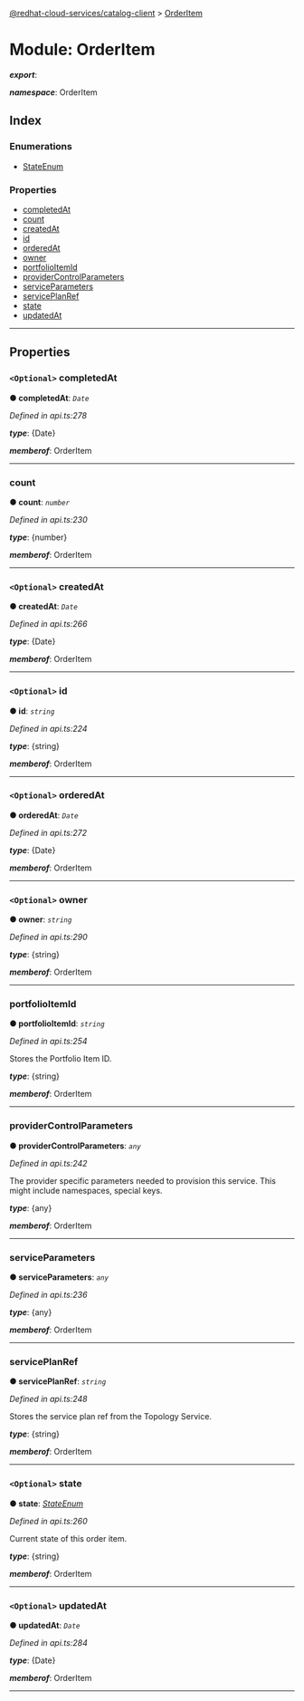 [@redhat-cloud-services/catalog-client](../README.md) > [OrderItem](../modules/orderitem.md)

# Module: OrderItem

*__export__*: 

*__namespace__*: OrderItem

## Index

### Enumerations

* [StateEnum](../enums/orderitem.stateenum.md)

### Properties

* [completedAt](orderitem.md#completedat)
* [count](orderitem.md#count)
* [createdAt](orderitem.md#createdat)
* [id](orderitem.md#id)
* [orderedAt](orderitem.md#orderedat)
* [owner](orderitem.md#owner)
* [portfolioItemId](orderitem.md#portfolioitemid)
* [providerControlParameters](orderitem.md#providercontrolparameters)
* [serviceParameters](orderitem.md#serviceparameters)
* [servicePlanRef](orderitem.md#serviceplanref)
* [state](orderitem.md#state)
* [updatedAt](orderitem.md#updatedat)

---

## Properties

<a id="completedat"></a>

### `<Optional>` completedAt

**● completedAt**: *`Date`*

*Defined in api.ts:278*

*__type__*: {Date}

*__memberof__*: OrderItem

___
<a id="count"></a>

###  count

**● count**: *`number`*

*Defined in api.ts:230*

*__type__*: {number}

*__memberof__*: OrderItem

___
<a id="createdat"></a>

### `<Optional>` createdAt

**● createdAt**: *`Date`*

*Defined in api.ts:266*

*__type__*: {Date}

*__memberof__*: OrderItem

___
<a id="id"></a>

### `<Optional>` id

**● id**: *`string`*

*Defined in api.ts:224*

*__type__*: {string}

*__memberof__*: OrderItem

___
<a id="orderedat"></a>

### `<Optional>` orderedAt

**● orderedAt**: *`Date`*

*Defined in api.ts:272*

*__type__*: {Date}

*__memberof__*: OrderItem

___
<a id="owner"></a>

### `<Optional>` owner

**● owner**: *`string`*

*Defined in api.ts:290*

*__type__*: {string}

*__memberof__*: OrderItem

___
<a id="portfolioitemid"></a>

###  portfolioItemId

**● portfolioItemId**: *`string`*

*Defined in api.ts:254*

Stores the Portfolio Item ID.

*__type__*: {string}

*__memberof__*: OrderItem

___
<a id="providercontrolparameters"></a>

###  providerControlParameters

**● providerControlParameters**: *`any`*

*Defined in api.ts:242*

The provider specific parameters needed to provision this service. This might include namespaces, special keys.

*__type__*: {any}

*__memberof__*: OrderItem

___
<a id="serviceparameters"></a>

###  serviceParameters

**● serviceParameters**: *`any`*

*Defined in api.ts:236*

*__type__*: {any}

*__memberof__*: OrderItem

___
<a id="serviceplanref"></a>

###  servicePlanRef

**● servicePlanRef**: *`string`*

*Defined in api.ts:248*

Stores the service plan ref from the Topology Service.

*__type__*: {string}

*__memberof__*: OrderItem

___
<a id="state"></a>

### `<Optional>` state

**● state**: *[StateEnum](../enums/orderitem.stateenum.md)*

*Defined in api.ts:260*

Current state of this order item.

*__type__*: {string}

*__memberof__*: OrderItem

___
<a id="updatedat"></a>

### `<Optional>` updatedAt

**● updatedAt**: *`Date`*

*Defined in api.ts:284*

*__type__*: {Date}

*__memberof__*: OrderItem

___


